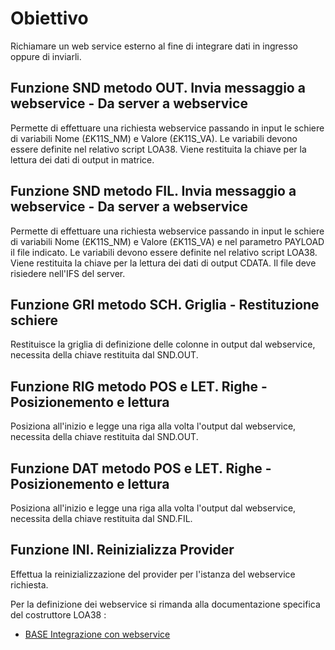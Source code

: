 

# Obiettivo
Richiamare un web service esterno al fine di integrare dati in ingresso oppure di inviarli.

## Funzione SND metodo OUT. Invia messaggio a webservice - Da server a webservice
Permette di effettuare una richiesta webservice passando in input le schiere di variabili Nome (£K11S_NM) e Valore (£K11S_VA). Le variabili devono essere definite nel relativo script LOA38. Viene restituita la chiave per la lettura dei dati di output in matrice.

## Funzione SND metodo FIL. Invia messaggio a webservice - Da server a webservice
Permette di effettuare una richiesta webservice passando in input le schiere di variabili Nome (£K11S_NM) e Valore (£K11S_VA) e nel parametro PAYLOAD il file indicato. Le variabili devono essere definite nel relativo script LOA38. Viene restituita la chiave per la lettura dei dati di output CDATA.
Il file deve risiedere nell'IFS del server.

## Funzione GRI metodo SCH. Griglia - Restituzione schiere
Restituisce la griglia di definizione delle colonne in output dal webservice, necessita della chiave restituita dal SND.OUT.

## Funzione RIG metodo POS e LET. Righe - Posizionemento e lettura
Posiziona all'inizio e legge una riga alla volta l'output dal webservice, necessita della chiave restituita dal SND.OUT.

## Funzione DAT metodo POS e LET. Righe - Posizionemento e lettura
Posiziona all'inizio e legge una riga alla volta l'output dal webservice, necessita della chiave restituita dal SND.FIL.

## Funzione INI. Reinizializza Provider
Effettua la reinizializzazione del provider per l'istanza del webservice richiesta.

Per la definizione dei webservice si rimanda alla documentazione specifica del costruttore LOA38 : 
- [BASE Integrazione con webservice](Sorgenti/V2/LOCOS/V2LOCOSA38)
